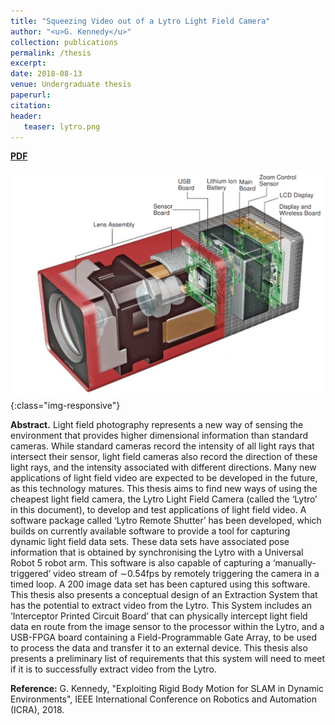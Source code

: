 ```yaml
---
title: "Squeezing Video out of a Lytro Light Field Camera"
author: "<u>G. Kennedy</u>"
collection: publications
permalink: /thesis
excerpt: 
date: 2018-08-13
venue: Undergraduate thesis
paperurl: 
citation:
header:
   teaser: lytro.png
---
```


<a href="http://kennege.github.io/files/thesis_2017.pdf" target="_blank"><b>PDF</b></a>&emsp;

![banner](/images/lytro.png){:class="img-responsive"}

<b>Abstract.</b> Light field photography represents a new way of sensing the environment that
provides higher dimensional information than standard cameras. While standard
cameras record the intensity of all light rays that intersect their sensor, light field
cameras also record the direction of these light rays, and the intensity associated
with different directions. Many new applications of light field video are expected to
be developed in the future, as this technology matures. This thesis aims to find new
ways of using the cheapest light field camera, the Lytro Light Field Camera (called
the ‘Lytro’ in this document), to develop and test applications of light field video.
A software package called ‘Lytro Remote Shutter’ has been developed, which builds
on currently available software to provide a tool for capturing dynamic light field
data sets. These data sets have associated pose information that is obtained by
synchronising the Lytro with a Universal Robot 5 robot arm. This software is also
capable of capturing a ‘manually-triggered’ video stream of ∼0.54fps by remotely
triggering the camera in a timed loop. A 200 image data set has been captured
using this software.
This thesis also presents a conceptual design of an Extraction System that has
the potential to extract video from the Lytro. This System includes an ‘Interceptor
Printed Circuit Board’ that can physically intercept light field data en route from the
image sensor to the processor within the Lytro, and a USB-FPGA board containing
a Field-Programmable Gate Array, to be used to process the data and transfer it to
an external device. This thesis also presents a preliminary list of requirements that
this system will need to meet if it is to successfully extract video from the Lytro.

<b>Reference:</b>
G. Kennedy, "Exploiting Rigid Body Motion for SLAM in Dynamic Environments", IEEE International Conference on Robotics and Automation (ICRA), 2018.
